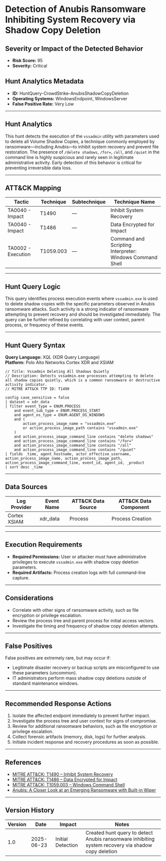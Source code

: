 # Detection of Anubis Ransomware Inhibiting System Recovery via Shadow Copy Deletion

## Severity or Impact of the Detected Behavior
- **Risk Score:** 95
- **Severity:** Critical

## Hunt Analytics Metadata

- **ID:** HuntQuery-CrowdStrike-AnubisShadowCopyDeletion
- **Operating Systems:** WindowsEndpoint, WindowsServer
- **False Positive Rate:** Very Low

---

## Hunt Analytics

This hunt detects the execution of the `vssadmin` utility with parameters used to delete all Volume Shadow Copies, a technique commonly employed by ransomware—including Anubis—to inhibit system recovery and prevent file restoration. The presence of `/delete shadows`, `/for=`, `/all`, and `/quiet` in the command line is highly suspicious and rarely seen in legitimate administrative activity. Early detection of this behavior is critical for preventing irreversible data loss.

---

## ATT&CK Mapping

| Tactic                        | Technique   | Subtechnique | Technique Name                                 |
|------------------------------|-------------|--------------|-----------------------------------------------|
| TA0040 - Impact              | T1490       | —            | Inhibit System Recovery                       |
| TA0040 - Impact              | T1486       | —            | Data Encrypted for Impact                     |
| TA0002 - Execution           | T1059.003   | —            | Command and Scripting Interpreter: Windows Command Shell |

---

## Hunt Query Logic

This query identifies process execution events where `vssadmin.exe` is used to delete shadow copies with the specific parameters observed in Anubis ransomware attacks. Such activity is a strong indicator of ransomware attempting to prevent recovery and should be investigated immediately. The query can be further refined by correlating with user context, parent process, or frequency of these events.

---

## Hunt Query Syntax

**Query Language:** XQL (XDR Query Language)  
**Platform:** Polo Alto Networks Cortex XDR and XSIAM

```xql
// Title: Vssadmin Deleting All Shadows Quietly
// Description: Detects vssadmin.exe processes attempting to delete all shadow copies quietly, which is a common ransomware or destructive activity indicator.
// MITRE ATT&CK TTP ID: T1490

config case_sensitive = false 
| dataset = xdr_data 
| filter event_type = ENUM.PROCESS 
    and event_sub_type = ENUM.PROCESS_START 
    and agent_os_type = ENUM.AGENT_OS_WINDOWS
    and (
        action_process_image_name = "vssadmin.exe"
        or action_process_image_path contains "vssadmin.exe"
    )
    and action_process_image_command_line contains "delete shadows"
    and action_process_image_command_line contains "/for="
    and action_process_image_command_line contains "/all"
    and action_process_image_command_line contains "/quiet"
| fields _time, agent_hostname, actor_effective_username, action_process_image_name, action_process_image_path, action_process_image_command_line, event_id, agent_id, _product
| sort desc _time
```

---

## Data Sources

| Log Provider | Event Name       | ATT&CK Data Source  | ATT&CK Data Component  |
|--------------|------------------|---------------------|------------------------|
| Cortex XSIAM|    xdr_data       | Process             | Process Creation       |

---

## Execution Requirements

- **Required Permissions:** User or attacker must have administrative privileges to execute `vssadmin.exe` with shadow copy deletion parameters.
- **Required Artifacts:** Process creation logs with full command-line capture.

---

## Considerations

- Correlate with other signs of ransomware activity, such as file encryption or privilege escalation.
- Review the process tree and parent process for initial access vectors.
- Investigate the timing and frequency of shadow copy deletion attempts.

---

## False Positives

False positives are extremely rare, but may occur if:
- Legitimate disaster recovery or backup scripts are misconfigured to use these parameters (uncommon).
- IT administrators perform mass shadow copy deletions outside of standard maintenance windows.

---

## Recommended Response Actions

1. Isolate the affected endpoint immediately to prevent further impact.
2. Investigate the process tree and user context for signs of compromise.
3. Review for additional ransomware behaviors, such as file encryption or privilege escalation.
4. Collect forensic artifacts (memory, disk, logs) for further analysis.
5. Initiate incident response and recovery procedures as soon as possible.

---

## References

- [MITRE ATT&CK: T1490 – Inhibit System Recovery](https://attack.mitre.org/techniques/T1490/)
- [MITRE ATT&CK: T1486 – Data Encrypted for Impact](https://attack.mitre.org/techniques/T1486/)
- [MITRE ATT&CK: T1059.003 – Windows Command Shell](https://attack.mitre.org/techniques/T1059/003/)
- [Anubis: A Closer Look at an Emerging Ransomware with Built-in Wiper](https://www.trendmicro.com/en_us/research/25/f/anubis-a-closer-look-at-an-emerging-ransomware.html)

---

## Version History

| Version | Date       | Impact            | Notes                                                                                      |
|---------|------------|-------------------|--------------------------------------------------------------------------------------------|
| 1.0     | 2025-06-23 | Initial Detection | Created hunt query to detect Anubis ransomware inhibiting system recovery via shadow copy deletion |
